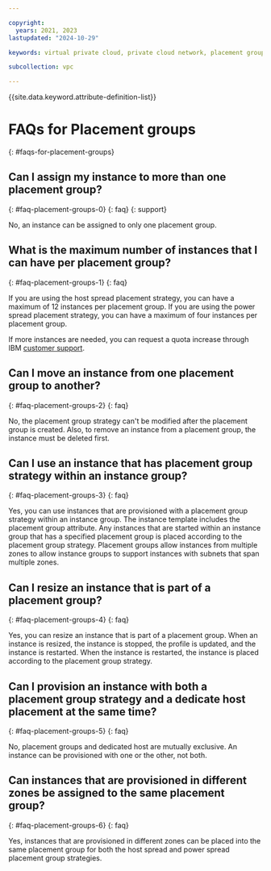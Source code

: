 ```yaml
---

copyright:
  years: 2021, 2023
lastupdated: "2024-10-29"

keywords: virtual private cloud, private cloud network, placement group, placement group strategy, host spread, power spread, faq, faqs

subcollection: vpc

---
```


{{site.data.keyword.attribute-definition-list}}

# FAQs for Placement groups
{: #faqs-for-placement-groups}

## Can I assign my instance to more than one placement group?
{: #faq-placement-groups-0}
{: faq}
{: support}

No, an instance can be assigned to only one placement group.

## What is the maximum number of instances that I can have per placement group?
{: #faq-placement-groups-1}
{: faq}

If you are using the host spread placement strategy, you can have a maximum of 12 instances per placement group. If you are using the power spread placement strategy, you can have a maximum of four instances per placement group.

If more instances are needed, you can request a quota increase through IBM [customer support](/docs/account?topic=account-using-avatar).

## Can I move an instance from one placement group to another?
{: #faq-placement-groups-2}
{: faq}

No, the placement group strategy can't be modified after the placement group is created. Also, to remove an instance from a placement group, the instance must be deleted first.

## Can I use an instance that has placement group strategy within an instance group?
{: #faq-placement-groups-3}
{: faq}

Yes, you can use instances that are provisioned with a placement group strategy within an instance group. The instance template includes the placement group attribute. Any instances that are started within an instance group that has a specified placement group is placed according to the placement group strategy. Placement groups allow instances from multiple zones to allow instance groups to support instances with subnets that span multiple zones.

## Can I resize an instance that is part of a placement group?
{: #faq-placement-groups-4}
{: faq}

Yes, you can resize an instance that is part of a placement group. When an instance is resized, the instance is stopped, the profile is updated, and the instance is restarted. When the instance is restarted, the instance is placed according to the placement group strategy.

## Can I provision an instance with both a placement group strategy and a dedicate host placement at the same time?
{: #faq-placement-groups-5}
{: faq}

No, placement groups and dedicated host are mutually exclusive. An instance can be provisioned with one or the other, not both.

## Can instances that are provisioned in different zones be assigned to the same placement group?
{: #faq-placement-groups-6}
{: faq}

Yes, instances that are provisioned in different zones can be placed into the same placement group for both the host spread and power spread placement group strategies.
